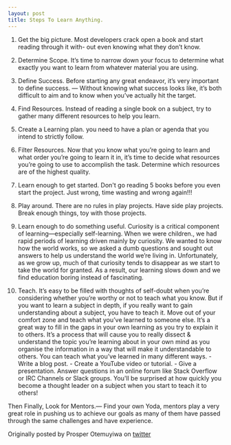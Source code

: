 ```yaml
---
layout: post
title: Steps To Learn Anything.
---
```



1. Get the big picture. Most developers crack open a book and start reading through it with- out even knowing what they don’t know.
2. Determine Scope. It’s time to narrow down your focus to determine what exactly you want to learn from whatever material you are using.
3. Define Success. Before starting any great endeavor, it’s very important to define success.
 — Without knowing what success looks like, it’s both difficult to aim and to know when you’ve actually hit the target.



4. Find Resources. Instead of reading a single book on a subject, try to gather many different resources to help you learn.

5. Create a Learning plan. you need to have a plan or agenda that you intend to strictly follow.

6. Filter Resources. Now that you know what you’re going to learn and what order you’re going to learn it in, it’s time to decide what resources you’re going to use to accomplish the task. Determine which resources are of the highest quality.

7. Learn enough to get started. Don't go reading 5 books before you even start the project. Just wrong, time wasting and wrong again!!!

8. Play around. There are no rules in play projects. Have side play projects. Break enough things, toy with those projects.

9. Learn enough to do something useful. Curiosity is a critical component of learning—especially self-learning. When we were children.,  we had rapid periods of learning driven mainly by curiosity. We wanted to know how the world works, so we asked a dumb questions and sought out answers to help us understand the world we’re living in. Unfortunately, as we grow up, much of that curiosity tends to disappear as we start to take the world for granted. As a result, our learning slows down and we find education boring instead of fascinating.

10. Teach. It’s easy to be filled with thoughts of self-doubt when you’re considering whether you’re worthy or not to teach what you know.
  But if you want to learn a subject in depth, if you really want to gain understanding about a subject, you have to teach it. Move out of your comfort zone and teach what you’ve learned to someone else. It’s a great way to fill in the gaps in your own learning as you try to explain it to others.
It’s a process that will cause you to really dissect & understand the topic you’re learning about in your own mind as you organise the information in a way that will make it understandable to others.
You can teach what you’ve learned in many different ways. - Write a blog post. - Create a YouTube video or tutorial. - Give a presentation. Answer questions in an online forum like Stack Overflow or IRC Channels or Slack groups. You'll be surprised at how quickly you become a thought leader on a subject when you start to teach it to others!
 

Then Finally, Look for Mentors.—  Find your own Yoda, mentors play a very great role in pushing us to achieve our goals as many of them have passed through the same challenges and have experience.

Originally posted by Prosper Otemuyiwa on [twitter](https://twitter.com/unicodeveloper)
